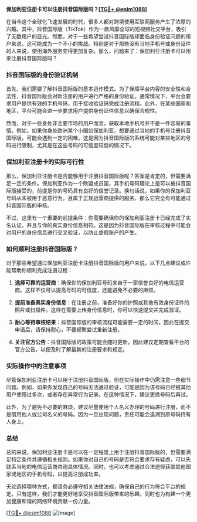 **保加利亚注册卡可以注册抖音国际版吗？[[TG💪+ @esim1088](https://t.me/s/esim1088)]**

在当今这个全球化飞速发展的时代，很多人都对跨境使用互联网服务产生了浓厚的兴趣。其中，抖音国际版（TikTok）作为一款风靡全球的短视频社交平台，吸引了无数用户的目光。然而，对于一些希望尝试抖音国际版却面临身份验证问题的用户来说，这可能成为一个不小的挑战。特别是对于那些没有当地手机号或身份证件的人来说，使用海外服务变得更加复杂。那么，问题来了：保加利亚注册卡可以用来注册抖音国际版吗？

### 抖音国际版的身份验证机制

首先，我们需要了解抖音国际版的基本运作模式。为了保障平台内容的安全性和合法性，抖音国际版会对新注册的用户进行严格的身份验证。通常情况下，平台会要求用户提供有效的手机号码，用于接收验证码完成注册流程。此外，在某些国家和地区，平台可能会进一步要求用户提供身份证件信息以确保合规性。

然而，对于一些身处非主要市场的用户而言，获取本地手机号并不是一件容易的事情。例如，如果你身处欧洲某个小国如保加利亚，想要通过当地的手机号注册抖音国际版，可能会遇到一定的困难。这是因为抖音国际版的系统可能对某些地区的号码进行限制，尤其是在这些号码的可信度较低的情况下。

### 保加利亚注册卡的实际可行性

那么，保加利亚注册卡是否能够用于注册抖音国际版呢？答案是肯定的，但需要满足一定的条件。保加利亚作为一个欧盟成员国，其手机号码理论上是可以被抖音国际版接受的，前提是你的号码具有良好的信誉记录。换句话说，如果你的保加利亚号码从未被用于恶意行为，且属于正规运营商提供的服务，那么它完全有可能通过抖音国际版的审核。

不过，这里有一个重要的前提条件：你需要确保你的保加利亚注册卡已经完成了实名认证，并且与你的真实身份信息相符。这是因为抖音国际版在审核过程中可能会对用户的身份信息进行交叉验证，以防止虚假账户的产生。

### 如何顺利注册抖音国际版？

对于那些希望通过保加利亚注册卡注册抖音国际版的用户来说，以下几点建议或许能帮助你顺利完成注册过程：

1. **选择可靠的运营商**：确保你的保加利亚号码来自于一家信誉良好的电信运营商。这样不仅可以提高号码的可信度，还能避免不必要的麻烦。
   
2. **提前准备真实身份信息**：在注册之前，准备好你的护照或其他有效身份证件的照片或扫描件。这样在需要上传身份信息时，你可以快速提交并完成验证。

3. **耐心等待审核结果**：抖音国际版的审核流程可能需要一定的时间，因此在提交申请后，请保持耐心，不要频繁尝试重新注册。

4. **关注官方公告**：抖音国际版的政策可能会随时更新，因此建议定期查看平台的官方公告，以便及时了解最新的注册要求和规定。

### 实际操作中的注意事项

尽管保加利亚注册卡可以用于注册抖音国际版，但在实际操作中仍需注意一些细节问题。例如，如果你发现自己的号码无法通过验证，可能是因为该号码已经被其他用户使用过多次，或者存在异常行为记录。在这种情况下，建议更换号码后再试。

此外，为了避免不必要的麻烦，建议尽量使用个人名义办理的号码进行注册，而不是借用他人或公司名义的号码。因为一旦出现问题，责任可能会追溯到原号码持有人身上。

### 总结

总的来说，保加利亚注册卡是可以在一定程度上用于注册抖音国际版的，但需要满足特定条件并遵循相关规则。如果你对自己的号码是否符合要求存有疑虑，可以先联系当地的电信运营商咨询具体情况。同时，也可以考虑通过合法途径获取其他国家或地区的手机号码，以提高注册成功率。

无论选择哪种方式，都请务必遵守相关法律法规，确保自己的行为符合平台的规定。只有这样，我们才能更好地享受抖音国际版带来的乐趣，同时也为构建一个更加健康和谐的网络环境贡献一份力量。

[[TG💪+ @esim1088](https://t.me/s/esim1088) ![Image](https://i.postimg.cc/4NQfJmqS/Snipaste-2025-05-13-00-14-12.png)]